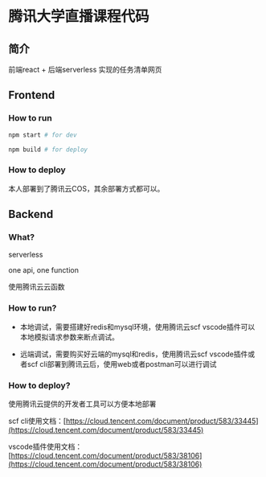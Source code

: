 # 腾讯大学直播课程代码

## 简介

前端react + 后端serverless 实现的任务清单网页

## Frontend

### How to run

```bash
npm start # for dev

npm build # for deploy

```

### How to deploy

本人部署到了腾讯云COS，其余部署方式都可以。

## Backend

### What?

serverless

one api, one function

使用腾讯云云函数

### How to run?

+ 本地调试，需要搭建好redis和mysql环境，使用腾讯云scf vscode插件可以本地模拟请求参数来断点调试。

+ 远端调试，需要购买好云端的mysql和redis，使用腾讯云scf vscode插件或者scf cli部署到腾讯云后，使用web或者postman可以进行调试

### How to deploy?

使用腾讯云提供的开发者工具可以方便本地部署

scf cli使用文档：[https://cloud.tencent.com/document/product/583/33445](https://cloud.tencent.com/document/product/583/33445)<br/>

vscode插件使用文档：[https://cloud.tencent.com/document/product/583/38106](https://cloud.tencent.com/document/product/583/38106)
